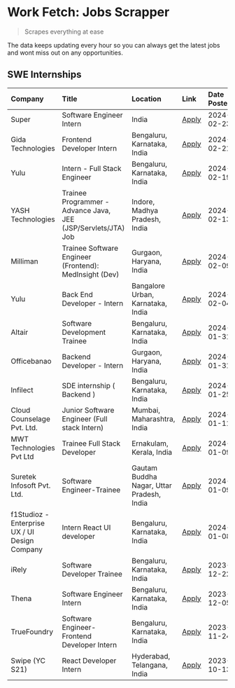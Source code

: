# Work Fetch: Jobs Scrapper
> Scrapes everything at ease

The data keeps updating every hour so you can always get the latest jobs and wont miss out on any opportunities.

## SWE Internships
<!--START_SECTION:workfetch-->
| Company                                       | Title                                                         | Location                                  | Link                                                                                                                                                                                                                                                                            | Date Posted   |
|:----------------------------------------------|:--------------------------------------------------------------|:------------------------------------------|:--------------------------------------------------------------------------------------------------------------------------------------------------------------------------------------------------------------------------------------------------------------------------------|:--------------|
| Super                                         | Software Engineer Intern                                      | India                                     | [Apply](https://in.linkedin.com/jobs/view/software-engineer-intern-at-super-3832648104?refId=6c8YFXBNoKiOwI8iSkYU6Q%3D%3D&trackingId=jtWANBbc0gGtuPRgQzd%2FLA%3D%3D&position=22&pageNum=0&trk=public_jobs_jserp-result_search-card)                                             | 2024-02-23    |
| Gida Technologies                             | Frontend Developer Intern                                     | Bengaluru, Karnataka, India               | [Apply](https://in.linkedin.com/jobs/view/frontend-developer-intern-at-gida-technologies-3836040945?refId=6c8YFXBNoKiOwI8iSkYU6Q%3D%3D&trackingId=W2TYxC3VGllq1WYdMwZkJQ%3D%3D&position=25&pageNum=0&trk=public_jobs_jserp-result_search-card)                                  | 2024-02-21    |
| Yulu                                          | Intern - Full Stack Engineer                                  | Bengaluru, Karnataka, India               | [Apply](https://in.linkedin.com/jobs/view/intern-full-stack-engineer-at-yulu-3834466595?refId=6c8YFXBNoKiOwI8iSkYU6Q%3D%3D&trackingId=t7hvb2%2Ft%2Fc6JC6%2FLsvczlQ%3D%3D&position=6&pageNum=0&trk=public_jobs_jserp-result_search-card)                                         | 2024-02-19    |
| YASH Technologies                             | Trainee Programmer - Advance Java, JEE (JSP/Servlets/JTA) Job | Indore, Madhya Pradesh, India             | [Apply](https://in.linkedin.com/jobs/view/trainee-programmer-advance-java-jee-jsp-servlets-jta-job-at-yash-technologies-3811759183?refId=6c8YFXBNoKiOwI8iSkYU6Q%3D%3D&trackingId=O1ZT9hB936W%2B8ogVFNWfPw%3D%3D&position=16&pageNum=0&trk=public_jobs_jserp-result_search-card) | 2024-02-13    |
| Milliman                                      | Trainee Software Engineer (Frontend): MedInsight (Dev)        | Gurgaon, Haryana, India                   | [Apply](https://in.linkedin.com/jobs/view/trainee-software-engineer-frontend-medinsight-dev-at-milliman-3792874280?refId=6c8YFXBNoKiOwI8iSkYU6Q%3D%3D&trackingId=QQnMgYYnj1uN0kf6QAlRFA%3D%3D&position=5&pageNum=0&trk=public_jobs_jserp-result_search-card)                    | 2024-02-09    |
| Yulu                                          | Back End Developer - Intern                                   | Bangalore Urban, Karnataka, India         | [Apply](https://in.linkedin.com/jobs/view/back-end-developer-intern-at-yulu-3821682220?refId=6c8YFXBNoKiOwI8iSkYU6Q%3D%3D&trackingId=XZS7p9wZoFeqrvg51dCM3w%3D%3D&position=9&pageNum=0&trk=public_jobs_jserp-result_search-card)                                                | 2024-02-04    |
| Altair                                        | Software Development Trainee                                  | Bengaluru, Karnataka, India               | [Apply](https://in.linkedin.com/jobs/view/software-development-trainee-at-altair-3817606202?refId=6c8YFXBNoKiOwI8iSkYU6Q%3D%3D&trackingId=XdKmjB%2FZmyvhNPgvK6EkdQ%3D%3D&position=15&pageNum=0&trk=public_jobs_jserp-result_search-card)                                        | 2024-01-31    |
| Officebanao                                   | Backend Developer - Intern                                    | Gurgaon, Haryana, India                   | [Apply](https://in.linkedin.com/jobs/view/backend-developer-intern-at-officebanao-3814263731?refId=6c8YFXBNoKiOwI8iSkYU6Q%3D%3D&trackingId=1svTJ19ILPIPvnnaRhZpCA%3D%3D&position=20&pageNum=0&trk=public_jobs_jserp-result_search-card)                                         | 2024-01-31    |
| Infilect                                      | SDE internship ( Backend )                                    | Bengaluru, Karnataka, India               | [Apply](https://in.linkedin.com/jobs/view/sde-internship-backend-at-infilect-3815120558?refId=6c8YFXBNoKiOwI8iSkYU6Q%3D%3D&trackingId=rgCe92uugVH6YinnDQPUgw%3D%3D&position=21&pageNum=0&trk=public_jobs_jserp-result_search-card)                                              | 2024-01-25    |
| Cloud Counselage Pvt. Ltd.                    | Junior Software Engineer (Full stack Intern)                  | Mumbai, Maharashtra, India                | [Apply](https://in.linkedin.com/jobs/view/junior-software-engineer-full-stack-intern-at-cloud-counselage-pvt-ltd-3803132814?refId=6c8YFXBNoKiOwI8iSkYU6Q%3D%3D&trackingId=9%2Bi5bDSHbZzPOykensAUtw%3D%3D&position=24&pageNum=0&trk=public_jobs_jserp-result_search-card)        | 2024-01-11    |
| MWT Technologies Pvt Ltd                      | Trainee Full Stack Developer                                  | Ernakulam, Kerala, India                  | [Apply](https://in.linkedin.com/jobs/view/trainee-full-stack-developer-at-mwt-technologies-pvt-ltd-3800921715?refId=6c8YFXBNoKiOwI8iSkYU6Q%3D%3D&trackingId=xfvV91YH2RPjL23LeUuv0g%3D%3D&position=4&pageNum=0&trk=public_jobs_jserp-result_search-card)                         | 2024-01-09    |
| Suretek Infosoft Pvt. Ltd.                    | Software Engineer-Trainee                                     | Gautam Buddha Nagar, Uttar Pradesh, India | [Apply](https://in.linkedin.com/jobs/view/software-engineer-trainee-at-suretek-infosoft-pvt-ltd-3800934643?refId=6c8YFXBNoKiOwI8iSkYU6Q%3D%3D&trackingId=lBsf9K%2BRHcrAdm3IVB5sDg%3D%3D&position=17&pageNum=0&trk=public_jobs_jserp-result_search-card)                         | 2024-01-09    |
| f1Studioz - Enterprise UX / UI Design Company | Intern React UI developer                                     | Bengaluru, Karnataka, India               | [Apply](https://in.linkedin.com/jobs/view/intern-react-ui-developer-at-f1studioz-enterprise-ux-ui-design-company-3796354738?refId=6c8YFXBNoKiOwI8iSkYU6Q%3D%3D&trackingId=XN6vHzWEK1iLt6k8B9rP1g%3D%3D&position=7&pageNum=0&trk=public_jobs_jserp-result_search-card)           | 2024-01-08    |
| iRely                                         | Software Developer Trainee                                    | Bengaluru, Karnataka, India               | [Apply](https://in.linkedin.com/jobs/view/software-developer-trainee-at-irely-3801577534?refId=6c8YFXBNoKiOwI8iSkYU6Q%3D%3D&trackingId=X5nuYapBKA6XR57XZGczAA%3D%3D&position=10&pageNum=0&trk=public_jobs_jserp-result_search-card)                                             | 2023-12-22    |
| Thena                                         | Software Engineer Intern                                      | Bengaluru, Karnataka, India               | [Apply](https://in.linkedin.com/jobs/view/software-engineer-intern-at-thena-3778731751?refId=6c8YFXBNoKiOwI8iSkYU6Q%3D%3D&trackingId=udlNxLZmlqcBTw%2FtJzN2Cg%3D%3D&position=13&pageNum=0&trk=public_jobs_jserp-result_search-card)                                             | 2023-12-05    |
| TrueFoundry                                   | Software Engineer- Frontend Developer Intern                  | Bengaluru, Karnataka, India               | [Apply](https://in.linkedin.com/jobs/view/software-engineer-frontend-developer-intern-at-truefoundry-3790095058?refId=6c8YFXBNoKiOwI8iSkYU6Q%3D%3D&trackingId=Jql218MdXksdmrIF7KjSXg%3D%3D&position=12&pageNum=0&trk=public_jobs_jserp-result_search-card)                      | 2023-11-24    |
| Swipe (YC S21)                                | React Developer Intern                                        | Hyderabad, Telangana, India               | [Apply](https://in.linkedin.com/jobs/view/react-developer-intern-at-swipe-yc-s21-3737600089?refId=6c8YFXBNoKiOwI8iSkYU6Q%3D%3D&trackingId=9UyKt4bp51bsUNSdm6lcfg%3D%3D&position=14&pageNum=0&trk=public_jobs_jserp-result_search-card)                                          | 2023-10-13    |
<!--END_SECTION:workfetch-->
